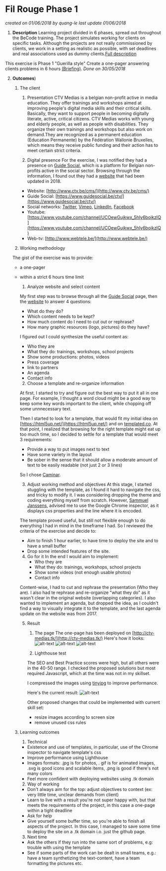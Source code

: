 # Fil Rouge Phase 1
*created on 01/06/2018 by quang-le*
*last update 01/06/2018*

1. **Description**
Learning project divided in 6 phases, spread out throughout the BeCode training. The project simulates working for clients on specific tasks. Although the projects are not really commissioned by clients, we work in a setting as realistic as possible, with set deadlines and real associations used as dummy clients.[Full description](https://github.com/becodeorg/lovelace-2/tree/master/Projects/fil-rouge)


This exercise is Phase 1 "Guerilla style"
 Create a one-pager answering clients problems in 6 hours [(Briefing)](https://github.com/becodeorg/lovelace-2/blob/master/Projects/fil-rouge/phase-1.md). *Done on 30/05/2018* 

2. **Outcomes**)
 
    1. The client

        1. Presentation
        CTV Medias is a belgian non-profit active in media education. They offer trainings and workshops aimed at improving people's digital media skills and their critical skills. Basically, they want to support people in becoming digitally literate, active, critical citizens. CTV Medias works with young and elderly people, as well as people with disabilities. They organize their own trainings and workshops but also work on demand.They are recognized as a permanent education (Education Permanente) by the Fédération Wallonie Bruxelles, which means they receive public funding and their action has to meet certain strict criteria.

        2. Digital presence
        For the exercise, I was notified they had a presence on [Guide Social](https://www.guidesocial.be/ctv/), which is a platform for Belgian non-profits active in the social sector. 
        Browsing through the information, I found out they had a [website](http://www.ctv.be/cms/) that had been updated in 2018.

        * Website: [http://www.ctv.be/cms/](http://www.ctv.be/cms/)
        * Guide Social: [https://www.guidesocial.be/ctv/](https://www.guidesocial.be/ctv/)
        * Social networks: [Twitter](https://twitter.com/ctvmedias), [Vimeo](https://vimeo.com/ctvmedias), [LinkedIn](https://www.linkedin.com/in/ctvmedias/), [Facebook](https://www.facebook.com/pages/CTV-M%C3%A9dias/478169852230983?fref=ts)
        * Youtube: [https://www.youtube.com/channel/UCOewGujkwx_5hIy6bojkzIQ](https://www.youtube.com/channel/UCOewGujkwx_5hIy6bojkzIQ)
        * Web-tv: [http://www.webtele.be/](http://www.webtele.be/)

    2. Working methodology
  
     The gist of the exercise was to provide:
    * a one-pager
    * within a strict 6 hours time limit

        1. Analyze website and select content

        My first step was to browse through all the [Guide Social](https://www.guidesocial.be/ctv/) page, then the [website](http://www.ctv.be/cms/) to answer 4 questions:
        * What do they do?
        * Which content needs to be kept?
        * How much content do I need to cut out or rephrase?
        * How many graphic resources (logo, pictures) do they have?

        I figured out I could synthesize the useful content as:
        * Who they are
        * What they do: trainings, workshops, school projects
        * Show some productions: photos, videos
        * Press coverage
        * link to partners
        * An agenda
        * Contact info



        2. Choose a template and re-organize information

        At first, I started to try and figure out the best way to put it all in one page. For example, I thought a word cloud might be a good way to keep some key words important to the client, while chopping off some unnnecessary text.

        Then I started to look for a template, that would fit my initial idea on [https://html5up.net/](https://html5up.net/) and on [templated.co](https://templated.co/). At that point, I realized that browsing for the right template might eat up too much time, so I decided to settle for a template that would meet 3 requirements:
        - Provide a way to put images next to text
        - Have some variety in the layout
        - Be sober in the sense that it should allow a moderate amount of text to be easily readable (not just 2 or 3 lines)

        So I chose [Caminar](https://templated.co/caminar). 

        3. Adjust working method and objectives
        At this stage, I started stuggling with the template, as I found it hard to navigate the css, and tricky to modify it. I was considering dropping the theme and coding everything myself from scratch. However, [Sammuel Janssens](https://github.com/SammuelJ), advised me to use the Google Chrome inspector, as it displays css properties and the line where it is encoded.

        The template proved useful, but still not flexible enough to do everything I had in mind in the timeframe I had. So I reviewed the criteria of the exercise and decide to:
        - Aim to finish 1 hour earlier, to have time to deploy the site and to have a small buffer
        - Drop some intended features of the site.

        4. Go for it
            In the end I would aim to implement:
            * Who they are
            * What they do: trainings, workshops, school projects
            * Show some videos (not enough usable photos)
            * Contact info

        Content-wise, I had to cut and rephrase the presentation (Who they are). I also had te rephrase and re-organize "what they do" as it wasn't clear in the original website (overlapping categories). I also wanted to implement an agenda, but dropped the idea, as I couldn't find a way to visually integrate it to the template, and the last agenda update on the website was from 2017.

        5. Result

            1. The page
            The one-page has been deployed on [http://ctv-medias.tk/](http://ctv-medias.tk/)
            Here's how it looks:
            ![alt-text](https://github.com/quang-le/filrouge-0-guerilla/blob/master/prntscrn/Capture%20du%202018-06-01%2011-31-01.png)
            ![alt-text](https://github.com/quang-le/filrouge-0-guerilla/blob/master/prntscrn/Capture%20du%202018-06-01%2011-31-16.png)
            ![alt-text](https://github.com/quang-le/filrouge-0-guerilla/blob/master/prntscrn/Capture%20du%202018-06-01%2011-31-27.png) 

            2. Lighthouse test 

            The SEO and Best Practice scores were high, but all others were in the 40-50 range. I checked the proposed solutions but most required Javascript, which at the time was not in my skillset. 

            I compressed the images using [tinyjpg](https://tinyjpg.com/) to improve performance.

            Here's the current result:
            ![alt-text](https://github.com/quang-le/filrouge-0-guerilla/blob/master/prntscrn/Capture%20du%202018-06-01%2011-54-19.png)


            Other proposed changes that could be implemented with current skill set:
            - resize images according to screen size
            - remove unused css rules


    3. Learning outcomes

        1. Technical

        * Existence and use of templates, in particular, use of the Chrome inspector to navigate template's css
        * Improve performance using Lighthouse
        * Images formats: .jpg is for photos, . gif is for animated images, .svg is good icons and scalable items, .png is good if there's not many colors
        * Feel more confident with deploying websites using .tk domain

        2. Way of working

        * Don't always aim for the top: adjust objectives to context (ex: very little time, unclear demands from client)
        * Learn to live with a result you're not super happy with, but that meets the requirements of the project, in this case a one-page within a tight deadline
        * Ask for help
        * Give yourself some buffer time, so you're able to finish all aspects of the project. In this case, I managed to save some time to deploy the site on a .tk domain i.o. just the github page.

        3. Next time
        * Ask the others if they run into the same sort of problems, e.g: trouble with using the template
        * See if some parts of the work can be dealt in small teams, e.g.: have a team synthetizing the text-content, have a team formatting the pictures etc.
